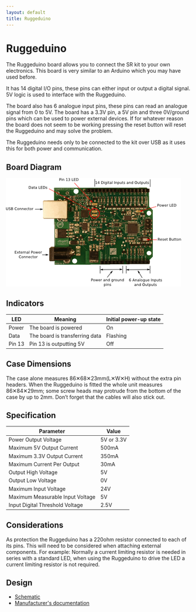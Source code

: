 ```yaml
---
layout: default
title: Ruggeduino
---
```


# Ruggeduino

The Ruggeduino board allows you to connect the SR kit to your own electronics.
This board is very similar to an Arduino which you may have used before.

It has 14 digital I/O pins, these pins can either input or output a digital signal.
5V logic is used to interface with the Ruggeduino.

The board also has 6 analogue input pins, these pins can read an analogue signal from 0 to 5V.
The board has a 3.3V pin, a 5V pin and three 0V/ground pins which can be used to power external devices.
If for whatever reason the board does not seem to be working pressing the reset button will reset the Ruggeduino and may solve the problem.

The Ruggeduino needs only to be connected to the kit over USB as it uses this for both power and communication.

## Board Diagram

![Ruggeduino diagram](/images/content/kit/ruggeduino_diagram.png "The Ruggeduino")

## Indicators

| LED       | Meaning                           | Initial power-up state
|-----------|-----------------------------------|----------------------
| Power     | The board is powered              | On
| Data      | The board is transferring data    | Flashing
| Pin 13    | Pin 13 is outputting 5V           | Off

## Case Dimensions

The case alone measures 86✕68✕23mm(L✕W✕H) without the extra pin headers.
When the Ruggeduino is fitted the whole unit measures 86✕84✕29mm; some screw heads may protrude from the bottom of the case by up to 2mm.
Don’t forget that the cables will also stick out.

## Specification

| Parameter                         | Value
|-----------------------------------|-------------
| Power Output Voltage              | 5V or 3.3V
| Maximum 5V Output Current         | 500mA
| Maximum 3.3V Output Current       | 350mA
| Maximum Current Per Output        | 30mA
| Output High Voltage               | 5V
| Output Low Voltage                | 0V
| Maximum Input Voltage             | 24V
| Maximum Measurable Input Voltage  | 5V
| Input Digital Threshold Voltage   | 2.5V

## Considerations

As protection the Ruggeduino has a 220ohm resistor connected to each of its pins.
This will need to be considered when attaching external components.
For example: Normally a current limiting resistor is needed in series with a standard LED,
when using the Ruggeduino to drive the LED a current limiting resistor is not required.

## Design

* [Schematic](http://ruggedcircuits.com/AM010/am010.pdf)
* [Manufacturer's documentation](http://ruggedcircuits.com/html/ruggeduino.html)
